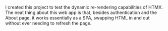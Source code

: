 I created this project to test the dynamic re-rendering capabilities of HTMX. The neat thing about this web app is that, besides authentication and the About page, it works essentially as a SPA, swapping HTML in and out without ever needing to refresh the page.
